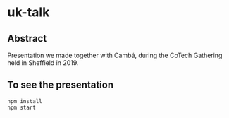 # uk-talk

## Abstract
Presentation we made together with Cambá, during the CoTech Gathering held in Sheffield in 2019.


## To see the presentation
```
npm install
npm start
```
